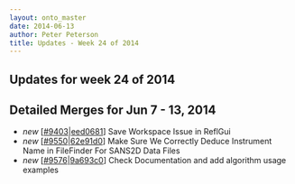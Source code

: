```yaml
---
layout: onto_master
date: 2014-06-13
author: Peter Peterson
title: Updates - Week 24 of 2014
---
```

Updates for week 24 of 2014
---------------------------

Detailed Merges for Jun 7 - 13, 2014
------------------------------------
* *new* \[[#9403](http://trac.mantidproject.org/mantid/ticket/9403)\|[eed0681](https://github.com/mantidproject/mantid/commit/eed068199536192a384b4211be9f3a7feb8cbbf6)\] Save Workspace Issue in ReflGui
* *new* \[[#9550](http://trac.mantidproject.org/mantid/ticket/9550)\|[62e91d0](https://github.com/mantidproject/mantid/commit/62e91d0d51a6b1e456b42e01252ac40d71899573)\] Make Sure We Correctly Deduce Instrument Name in FileFinder For SANS2D Data Files
* *new* \[[#9576](http://trac.mantidproject.org/mantid/ticket/9576)\|[9a693c0](https://github.com/mantidproject/mantid/commit/9a693c0e8f2f4b4c397c473525f5e0c88d5e60fe)\] Check Documentation and add algorithm usage examples
